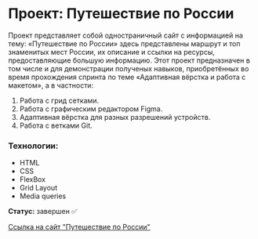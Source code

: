 # Проект: Путешествие по России

Проект представляет собой одностраничный сайт с информацией на тему: «Путешествие по России»
здесь представлены маршрут и топ знаменитых мест России, их описание и ссылки на ресурсы, предоставляющие большую информацию.
Этот проект предназначен в том числе и для демонстрации полученых навыков, приобретённых во время прохождения спринта по теме «Адаптивная вёрстка и работа с макетом», а в частности:
1. Работа с грид сетками.
2. Работа с графическим редактором Figma.
3. Адаптивная вёрстка для разных разрешений устройств.
4. Работа с ветками Git.

### Технологии:
- HTML
- CSS
- FlexBox
- Grid Layout
- Media queries

**Статус:** завершен ✅

[Ссылка на сайт "Путешествие по России"](https://georgysemeonov.github.io/russian-travel/)
